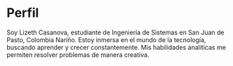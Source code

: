 # Perfil
Soy Lizeth Casanova, estudiante de Ingeniería de Sistemas en San Juan de Pasto, Colombia Nariño. Estoy inmersa en el mundo de la tecnología, buscando aprender y crecer constantemente. Mis habilidades analíticas me permiten resolver problemas de manera creativa.
